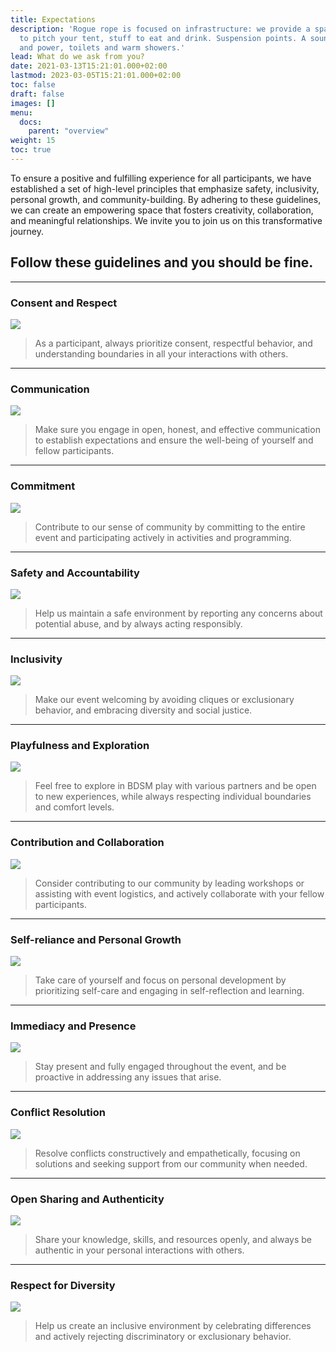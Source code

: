 ```yaml
---
title: Expectations
description: 'Rogue rope is focused on infrastructure: we provide a space, a place
  to pitch your tent, stuff to eat and drink. Suspension points. A sound-system. Water
  and power, toilets and warm showers.'
lead: What do we ask from you?
date: 2021-03-13T15:21:01.000+02:00
lastmod: 2023-03-05T15:21:01.000+02:00
toc: false
draft: false
images: []
menu: 
  docs:
    parent: "overview"
weight: 15
toc: true
---
```


To ensure a positive and fulfilling experience for all participants, we have established a set of high-level principles that emphasize safety, inclusivity, personal growth, and community-building. By adhering to these guidelines, we can create an empowering space that fosters creativity, collaboration, and meaningful relationships. We invite you to join us on this transformative journey.

## Follow these guidelines and you should be fine.

----

### Consent and Respect
![](/images/k0jf4U8.jpg)
> As a participant, always prioritize consent, respectful behavior, and understanding boundaries in all your interactions with others.

-----

### Communication
![](/images/1h0hBbV.jpg)
> Make sure you engage in open, honest, and effective communication to establish expectations and ensure the well-being of yourself and fellow participants.

-----
### Commitment
![](/images/cnTSZNP.jpg)
> Contribute to our sense of community by committing to the entire event and participating actively in activities and programming.


-----
### Safety and Accountability
![](/images/BvXca4U.jpg)
> Help us maintain a safe environment by reporting any concerns about potential abuse, and by always acting responsibly.

-----
### Inclusivity
![](/images/ujTxLsT.jpg)
> Make our event welcoming by avoiding cliques or exclusionary behavior, and embracing diversity and social justice.


-----
### Playfulness and Exploration
![](/images/Wvm1G2x.jpg)
> Feel free to explore in BDSM play with various partners and be open to new experiences, while always respecting individual boundaries and comfort levels.

-----
### Contribution and Collaboration
![](/images/mPvcsxO.jpg)
> Consider contributing to our community by leading workshops or assisting with event logistics, and actively collaborate with your fellow participants.


-----
### Self-reliance and Personal Growth
![](/images/vx00fHS.jpg)
> Take care of yourself and focus on personal development by prioritizing self-care and engaging in self-reflection and learning.

-----
### Immediacy and Presence
![](/images/OxxEzUg.jpg)
> Stay present and fully engaged throughout the event, and be proactive in addressing any issues that arise.

-----
### Conflict Resolution
![](/images/6URpTy8.png)
> Resolve conflicts constructively and empathetically, focusing on solutions and seeking support from our community when needed.

-----
### Open Sharing and Authenticity
![](/images/u8XkGEj.jpg)
> Share your knowledge, skills, and resources openly, and always be authentic in your personal interactions with others.

-----
### Respect for Diversity
![](/images/08doDoY.jpg)
> Help us create an inclusive environment by celebrating differences and actively rejecting discriminatory or exclusionary behavior.
